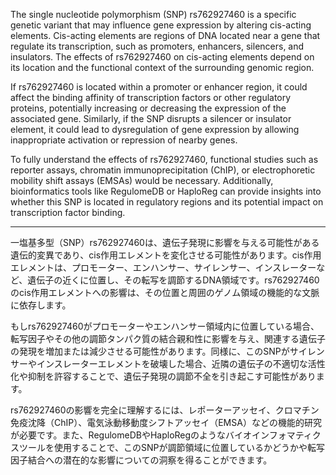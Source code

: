 The single nucleotide polymorphism (SNP) rs762927460 is a specific genetic variant that may influence gene expression by altering cis-acting elements. Cis-acting elements are regions of DNA located near a gene that regulate its transcription, such as promoters, enhancers, silencers, and insulators. The effects of rs762927460 on cis-acting elements depend on its location and the functional context of the surrounding genomic region.

If rs762927460 is located within a promoter or enhancer region, it could affect the binding affinity of transcription factors or other regulatory proteins, potentially increasing or decreasing the expression of the associated gene. Similarly, if the SNP disrupts a silencer or insulator element, it could lead to dysregulation of gene expression by allowing inappropriate activation or repression of nearby genes.

To fully understand the effects of rs762927460, functional studies such as reporter assays, chromatin immunoprecipitation (ChIP), or electrophoretic mobility shift assays (EMSAs) would be necessary. Additionally, bioinformatics tools like RegulomeDB or HaploReg can provide insights into whether this SNP is located in regulatory regions and its potential impact on transcription factor binding.

---

一塩基多型（SNP）rs762927460は、遺伝子発現に影響を与える可能性がある遺伝的変異であり、cis作用エレメントを変化させる可能性があります。cis作用エレメントは、プロモーター、エンハンサー、サイレンサー、インスレーターなど、遺伝子の近くに位置し、その転写を調節するDNA領域です。rs762927460のcis作用エレメントへの影響は、その位置と周囲のゲノム領域の機能的な文脈に依存します。

もしrs762927460がプロモーターやエンハンサー領域内に位置している場合、転写因子やその他の調節タンパク質の結合親和性に影響を与え、関連する遺伝子の発現を増加または減少させる可能性があります。同様に、このSNPがサイレンサーやインスレーターエレメントを破壊した場合、近隣の遺伝子の不適切な活性化や抑制を許容することで、遺伝子発現の調節不全を引き起こす可能性があります。

rs762927460の影響を完全に理解するには、レポーターアッセイ、クロマチン免疫沈降（ChIP）、電気泳動移動度シフトアッセイ（EMSA）などの機能的研究が必要です。また、RegulomeDBやHaploRegのようなバイオインフォマティクスツールを使用することで、このSNPが調節領域に位置しているかどうかや転写因子結合への潜在的な影響についての洞察を得ることができます。